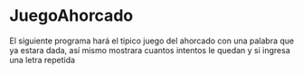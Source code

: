 # JuegoAhorcado
El siguiente programa hará el tipico juego del ahorcado con una palabra que ya estara dada, así mismo mostrara cuantos intentos le quedan y si ingresa una letra repetida

